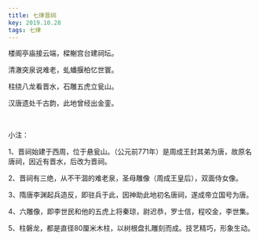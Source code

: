 ```yaml
---
title: 七律晋祠
key: 2019.10.28
tags: 七律
---
```


楼阁亭庙接云端，樑榭宫台建祠坛。

清澈突泉说难老，虬蟠揠柏忆世寰。

柱绕八龙看晋水，石雕五虎立瓮山。

汉唐遗处千古韵，此地曾经出金銮。

</br>

小注：

1、晋祠始建于西周，位于悬瓮山。（公元前771年）是周成王封其弟为唐，故原名唐祠，因近有晋水，后改为晋祠。

2、晋祠有三绝，从不干涸的难老泉，圣母雕像（周成王皇后），双面侍女像。

3、隋唐李渊起兵造反，即驻兵于此，因神助此地初名唐祠，遂成帝立国号为唐。

4、六雕像，即李世民和他的五虎上将秦琼，尉迟恭，罗士信，程咬金，李世集。

5、柱磐龙，都是直径80厘米木柱，以树根盘扎雕刻而成。技艺精巧，形象生动。

</br>

